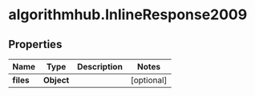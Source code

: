 # algorithmhub.InlineResponse2009

## Properties
Name | Type | Description | Notes
------------ | ------------- | ------------- | -------------
**files** | **Object** |  | [optional] 


